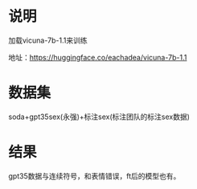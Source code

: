# 说明

加载vicuna-7b-1.1来训练

地址：https://huggingface.co/eachadea/vicuna-7b-1.1

# 数据集


soda+gpt35sex(永强)+标注sex(标注团队的标注sex数据)


# 结果

gpt35数据与连续符号，和表情错误，ft后的模型也有。